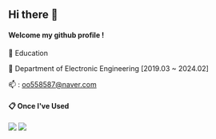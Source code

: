 ## Hi there 👋

<!--
**dev-9hee/dev-9hee** is a ✨ _special_ ✨ repository because its `README.md` (this file) appears on your GitHub profile.

Here are some ideas to get you started:

- 🔭 I’m currently working on ...
- 🌱 I’m currently learning ...
- 👯 I’m looking to collaborate on ...
- 🤔 I’m looking for help with ...
- 💬 Ask me about ...
- 📫 How to reach me: ...
- 😄 Pronouns: ...
- ⚡ Fun fact: ...
-->

####  Welcome my github profile !

🔭 Education

🌱 Department of Electronic Engineering [2019.03 ~ 2024.02]

📫 : oo558587@naver.com
  
####  :clipboard: Once I've Used 
    
<img src="https://img.shields.io/badge/JAVA-007396?style=for-the-badge&logo=Java&logoColor=white"> <img src="https://img.shields.io/badge/Android Studio-6DB33F?style=for-the-badge&logo=AndroidStudio&logoColor=white">

<!--<img src="https://img.shields.io/badge/Spring-6DB33F?style=for-the-badge&logo=Spring&logoColor=white">

